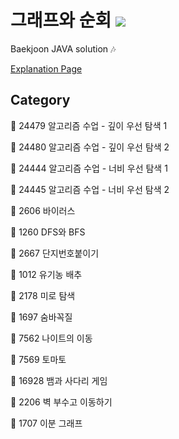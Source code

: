 # 그래프와 순회 <img src = "https://img.shields.io/badge/JAVA-007396?style=for-the-badge&logo=java&logoColor=white">
Baekjoon JAVA solution :notes:

[Explanation Page](https://lunareclipse000.wordpress.com/category/%ed%94%84%eb%a1%9c%ea%b7%b8%eb%9e%98%eb%b0%8d-%ec%8a%a4%ed%84%b0%eb%94%94/%ec%9e%90%eb%a3%8c%ea%b5%ac%ec%a1%b0-%ec%8b%a4%ec%8a%b5/%eb%b0%b1%ec%a4%80/%ea%b7%b8%eb%9e%98%ed%94%84%ec%99%80-%ec%88%9c%ed%9a%8c/)

## Category

:black_square_button: 24479 알고리즘 수업 - 깊이 우선 탐색 1

:black_square_button: 24480 알고리즘 수업 - 깊이 우선 탐색 2

:black_square_button: 24444 알고리즘 수업 - 너비 우선 탐색 1

:black_square_button: 24445 알고리즘 수업 - 너비 우선 탐색 2

:black_square_button: 2606 바이러스

:black_square_button: 1260 DFS와 BFS

:black_square_button: 2667 단지번호붙이기

:black_square_button: 1012 유기농 배추

:black_square_button: 2178 미로 탐색

:black_square_button: 1697 숨바꼭질

:black_square_button: 7562 나이트의 이동

:black_square_button: 7569 토마토

:black_square_button: 16928 뱀과 사다리 게임

:black_square_button: 2206 벽 부수고 이동하기

:black_square_button: 1707 이분 그래프

